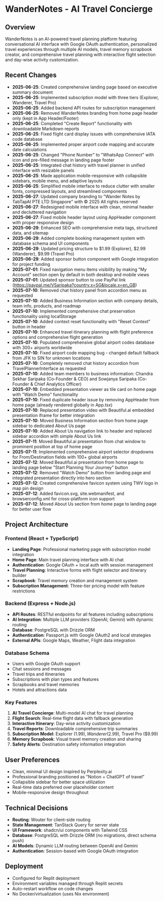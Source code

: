 # WanderNotes - AI Travel Concierge

## Overview
WanderNotes is an AI-powered travel planning platform featuring conversational AI interface with Google OAuth authentication, personalized travel experiences through multiple AI models, travel memory scrapbook creator, and comprehensive travel planning with interactive flight selection and day-wise activity customization.

## Recent Changes
- **2025-06-25**: Created comprehensive landing page based on executive summary document
- **2025-06-25**: Implemented subscription model with three tiers (Explorer, Wanderer, Travel Pro)
- **2025-06-25**: Added backend API routes for subscription management
- **2025-06-25**: Removed WanderNotes branding from home page header only (kept in App Header/Footer)
- **2025-06-25**: Completed "Create Report" functionality with downloadable Markdown reports
- **2025-06-25**: Fixed flight card display issues with comprehensive IATA code database
- **2025-06-25**: Implemented proper airport code mapping and accurate date calculations
- **2025-06-25**: Changed "Phone Number" to "WhatsApp Connect" with icon and pre-filled message in landing page footer
- **2025-06-25**: Integrated chat history with travel planner in unified interface with resizable panels
- **2025-06-25**: Made application mobile-responsive with collapsible sidebars, mobile menu, and adaptive layouts
- **2025-06-25**: Simplified mobile interface to reduce clutter with smaller fonts, compressed layouts, and streamlined components
- **2025-06-27**: Updated company branding to "Wander Notes by TabTapAI PTE LTD Singapore" with © 2025 All rights reserved
- **2025-06-27**: Redesigned mobile interface with clean, minimal header and decluttered navigation
- **2025-06-27**: Fixed mobile header layout using AppHeader component with proper responsive design
- **2025-06-29**: Enhanced SEO with comprehensive meta tags, structured data, and sitemap
- **2025-06-29**: Added complete booking management system with database schema and UI components
- **2025-06-29**: Updated pricing structure to $1.99 (Explorer), $2.99 (Wanderer), $9.99 (Travel Pro)
- **2025-06-29**: Added sponsor button component with Google integration for project funding
- **2025-07-01**: Fixed navigation menu items visibility by making "My Account" section open by default in both desktop and mobile views
- **2025-07-01**: Updated sponsor button to use PayPal link (https://paypal.me/VSaripaka?country.x=SG&locale.x=en_GB)
- **2025-07-10**: Removed chat history panel from accordion menu as requested
- **2025-07-10**: Added Business Information section with company details, team info, products, and roadmap
- **2025-07-10**: Implemented comprehensive chat preservation functionality using localStorage
- **2025-07-10**: Added context reset functionality with "Reset Context" button in header
- **2025-07-10**: Enhanced travel itinerary planning with flight preference options and comprehensive flight generation
- **2025-07-10**: Populated comprehensive global airport codes database with 300+ airports worldwide
- **2025-07-10**: Fixed airport code mapping bug - changed default fallback from JFK to SIN for unknown locations
- **2025-07-10**: Completely removed chat history accordion from TravelPlannerInterface as requested
- **2025-07-10**: Added team members to business information: Chandra Sekhar Saripaka (Co-Founder & CEO) and Sowjanya Saripaka (Co-Founder & Chief Analytics Officer)
- **2025-07-10**: Embedded presentation viewer as tile card on home page with "Watch Demo" functionality
- **2025-07-10**: Fixed duplicate header issue by removing AppHeader from home page (already rendered globally in App.tsx)
- **2025-07-10**: Replaced presentation video with Beautiful.ai embedded presentation iframe for better integration
- **2025-07-10**: Moved Business Information section from home page sidebar to dedicated About Us page
- **2025-07-10**: Added About Us navigation link to header and replaced sidebar accordion with simple About Us link
- **2025-07-11**: Moved Beautiful.ai presentation from chat window to prominent position at top of home page
- **2025-07-11**: Implemented comprehensive airport selector dropdowns for From/Destination fields with 100+ global airports
- **2025-07-12**: Moved Beautiful.ai presentation from home page to landing page below "Start Planning Your Journey" button
- **2025-07-12**: Removed "Watch Demo" button from landing page and integrated presentation directly into hero section
- **2025-07-12**: Created comprehensive favicon system using TWV logo in map pin design
- **2025-07-12**: Added favicon.svg, site.webmanifest, and browserconfig.xml for cross-platform icon support
- **2025-07-12**: Moved About Us section from home page to landing page for better user flow

## Project Architecture

### Frontend (React + TypeScript)
- **Landing Page**: Professional marketing page with subscription model integration
- **Home Page**: Main travel planning interface with AI chat
- **Authentication**: Google OAuth + local auth with session management
- **Travel Planning**: Interactive forms with flight selector and itinerary builder
- **Scrapbook**: Travel memory creation and management system
- **Subscription Management**: Three-tier pricing model with feature restrictions

### Backend (Express + Node.js)
- **API Routes**: RESTful endpoints for all features including subscriptions
- **AI Integration**: Multiple LLM providers (OpenAI, Gemini) with dynamic routing
- **Database**: PostgreSQL with Drizzle ORM
- **Authentication**: Passport.js with Google OAuth2 and local strategies
- **External APIs**: Google Maps, Weather, Flight data integration

### Database Schema
- Users with Google OAuth support
- Chat sessions and messages
- Travel trips and itineraries  
- Subscriptions with plan types and features
- Scrapbooks and travel memories
- Hotels and attractions data

### Key Features
1. **AI Travel Concierge**: Multi-model AI chat for travel planning
2. **Flight Search**: Real-time flight data with fallback generation
3. **Interactive Itinerary**: Day-wise activity customization
4. **Travel Reports**: Downloadable comprehensive trip summaries
5. **Subscription Model**: Explorer ($1.99), Wanderer ($2.99), Travel Pro ($9.99)
6. **Memory Scrapbook**: Visual travel memory creation and sharing
7. **Safety Alerts**: Destination safety information integration

## User Preferences
- Clean, minimal UI design inspired by Perplexity.ai
- Professional branding positioned as "Notion + ChatGPT of travel"
- Collapsible sidebar for better space utilization
- Real-time data preferred over placeholder content
- Mobile-responsive design throughout

## Technical Decisions
- **Routing**: Wouter for client-side routing
- **State Management**: TanStack Query for server state
- **UI Framework**: shadcn/ui components with Tailwind CSS
- **Database**: PostgreSQL with Drizzle ORM (no migrations, direct schema push)
- **AI Models**: Dynamic LLM routing between OpenAI and Gemini
- **Authentication**: Session-based with Google OAuth integration

## Deployment
- Configured for Replit deployment
- Environment variables managed through Replit secrets
- Auto-restart workflow on code changes
- No Docker/virtualization (uses Nix environment)